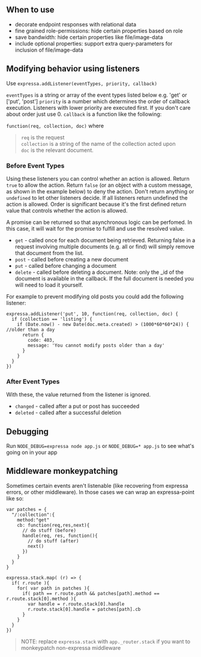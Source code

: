 ## When to use 

* decorate endpoint responses with relational data
* fine grained role-permissions: hide certain properties based on role
* save bandwidth: hide certain properties like file/image-data 
* include optional properties: support extra query-parameters for inclusion of file/image-data

## Modifying behavior using listeners
Use `expressa.addListener(eventTypes, priority, callback)`

`eventTypes` is a string or array of the event types listed below e.g. 'get' or ['put', 'post']
`priority` is a number which determines the order of callback execution. Listeners with lower priority are executed first. If you don't care about order just use 0.
`callback` is a function like the following: 

`function(req, collection, doc)`  where

> `req` is the request  
> `collection` is a string of the name of the collection acted upon  
> `doc` is the relevant document.

### Before Event Types

Using these listeners you can control whether an action is allowed. Return `true` to allow the action. Return `false`  (or an object with a custom message, as shown in the example below) to deny the action. Don't return anything or `undefined` to let other listeners decide. If all listeners return undefined the action is allowed. Order is significant because it's the first defined return value that controls whether the action is allowed.

A promise can be returned so that asynchronous logic can be perfomed. In this case, it will wait for the promise to fulfill and use the resolved value.

* `get` - called once for each document being retrieved. Returning false in a request involving multiple documents (e.g. all or find) will simply remove that document from the list.
* `post` - called before creating a new document
* `put` - called before changing a document
* `delete` - called before deleting a document. Note: only the _id of the document is available in the callback. If the full document is needed you will need to load it yourself.

For example to prevent modifying old posts you could add the following listener:

    expressa.addListener('put', 10, function(req, collection, doc) {
      if (collection == 'listing') {
        if (Date.now() - new Date(doc.meta.created) > (1000*60*60*24)) { //older than a day
          return {
            code: 403,
            message: 'You cannot modify posts older than a day'
          }
        }
      }
    })

### After Event Types

With these, the value returned from the listener is ignored.

* `changed` - called after a put or post has succeeded
* `deleted` - called after a successful deletion

## Debugging 

Run `NODE_DEBUG=expressa node app.js` or `NODE_DEBUG=* app.js` to see what's going on in your app

## Middleware monkeypatching

Sometimes certain events aren't listenable (like recovering from expressa errors, or other middleware).
In those cases we can wrap an expressa-point like so:

    var patches = {
      "/:collection":{
        method:"get"
        cb: function(req,res,next){
          // do stuff (before)
          handle(req, res, function(){
            // do stuff (after)
            next()
          }) 
        }
      }
    }

    expressa.stack.map( (r) => {
      if( r.route ){
        for( var path in patches ){
          if( path == r.route.path && patches[path].method == r.route.stack[0].method ){
            var handle = r.route.stack[0].handle
            r.route.stack[0].handle = patches[path].cb 
          }
        }
      }
    })

> NOTE: replace `expressa.stack` with `app._router.stack` if you want to monkeypatch non-expressa middleware
